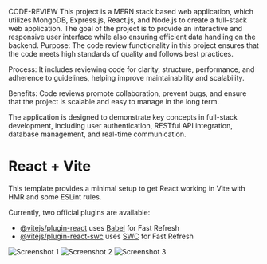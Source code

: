 CODE-REVIEW
This project is a MERN stack based web application, which utilizes MongoDB, Express.js, React.js, and Node.js to create a full-stack web application. The goal of the project is to provide an interactive and responsive user interface while also ensuring efficient data handling on the backend.
Purpose: The code review functionality in this project ensures that the code meets high standards of quality and follows best practices.

Process: It includes reviewing code for clarity, structure, performance, and adherence to guidelines, helping improve maintainability and scalability.

Benefits: Code reviews promote collaboration, prevent bugs, and ensure that the project is scalable and easy to manage in the long term.

The application is designed to demonstrate key concepts in full-stack development, including user authentication, RESTful API integration, database management, and real-time communication.

# React + Vite

This template provides a minimal setup to get React working in Vite with HMR and some ESLint rules.




Currently, two official plugins are available:


- [@vitejs/plugin-react](https://github.com/vitejs/vite-plugin-react/blob/main/packages/plugin-react/README.md) uses [Babel](https://babeljs.io/) for Fast Refresh
- [@vitejs/plugin-react-swc](https://github.com/vitejs/vite-plugin-react-swc) uses [SWC](https://swc.rs/) for Fast Refresh



![Screenshot 1](screenshots/1.png)
![Screenshot 2](screenshots/2.png)
![Screenshot 3](screenshots/3.png)
